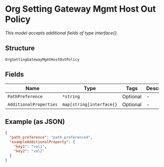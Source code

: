 
# Org Setting Gateway Mgmt Host Out Policy

*This model accepts additional fields of type interface{}.*

## Structure

`OrgSettingGatewayMgmtHostOutPolicy`

## Fields

| Name | Type | Tags | Description |
|  --- | --- | --- | --- |
| `PathPreference` | `*string` | Optional | - |
| `AdditionalProperties` | `map[string]interface{}` | Optional | - |

## Example (as JSON)

```json
{
  "path_preference": "path_preference4",
  "exampleAdditionalProperty": {
    "key1": "val1",
    "key2": "val2"
  }
}
```

